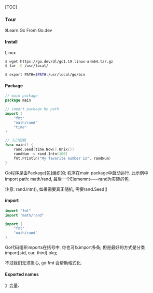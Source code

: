 [TOC]

### Tour

》Learn Go From Go.dev

#### Install

Linux

~~~bash
$ wget https://go.dev/dl/go1.19.linux-arm64.tar.gz
$ tar -C /usr/local/

$ export PATH=$PATH:/usr/local/go/bin
~~~

#### Package

~~~go
// main package
package main

// import package by path
import (
	"fmt"
	"math/rand"
	"time"
)

// 入口函数
func main() {
	rand.Seed(time.Now().Unix())
	randNum := rand.Intn(100)
	fmt.Println("My favorite number is", randNum)
}
~~~

Go程序是由Package[包]组织的; 程序在main package中启动运行. 此示例中import path:  math/rand, 最后一个Elememnt——rand为实际的包.

注意: rand.Intn(), 如果需要真正随机, 需要rand.Seed()

#### import

~~~go
import "fmt"
import "math/rand"

import (
	"fmt"
    "math/rand"
)
~~~

Go代码组织imports在括号中, 你也可以import多条; 但是最好的方式是分类import[std, our, third] pkg; 

不过我们无须担心, go fmt 会帮助格式化.

#### Exported names

》变量、

